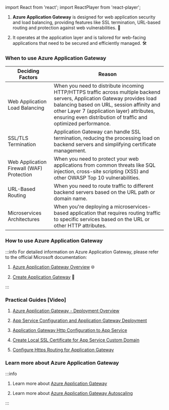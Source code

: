 import React from 'react'; import ReactPlayer from 'react-player';

1. **Azure Application Gateway** is designed for web application security and
   load balancing, providing features like SSL termination, URL-based routing
   and protection against web vulnerabilities. 🔐

2. It operates at the application layer and is tailored for web-facing
   applications that need to be secured and efficiently managed. 🛠️

### When to use Azure Application Gateway

| Deciding Factors                          | Reason                                                                                                                                                                                                                                                                                 |
| ----------------------------------------- | -------------------------------------------------------------------------------------------------------------------------------------------------------------------------------------------------------------------------------------------------------------------------------------- |
| Web Application Load Balancing            | When you need to distribute incoming HTTP/HTTPS traffic across multiple backend servers, Application Gateway provides load balancing based on URL, session affinity and other Layer 7 (application layer) attributes, ensuring even distribution of traffic and optimized performance. |
| SSL/TLS Termination                       | Application Gateway can handle SSL termination, reducing the processing load on backend servers and simplifying certificate management.                                                                                                                                                |
| Web Application Firewall (WAF) Protection | When you need to protect your web applications from common threats like SQL injection, cross-site scripting (XSS) and other OWASP Top 10 vulnerabilities.                                                                                                                              |
| URL-Based Routing                         | When you need to route traffic to different backend servers based on the URL path or domain name.                                                                                                                                                                                      |
| Microservices Architectures               | When you're deploying a microservices-based application that requires routing traffic to specific services based on the URL or other HTTP attributes.                                                                                                                                  |

### How to use Azure Application Gateway

:::info 
For detailed information on Azure Application Gateway, please refer to
the official Microsoft documentation:

1. [Azure Application Gateway Overview](https://learn.microsoft.com/en-us/azure/application-gateway/)
   🌐

2. [Create Application Gateway](https://learn.microsoft.com/en-us/azure/application-gateway/)
   📖

:::

### Practical Guides [Video]

1.  [Azure Application Gateway - Deployment Overview](https://solitontech.sharepoint.com/:f:/r/sites/Ventures/Shared%20Documents/Azure/Azure%20360/Guides/Azure%20Application%20Gateway/Step01%20-%20Deployment-overview?csf=1&web=1&e=XtClHT)

2.  [App Service Configuration and Application Gateway Deployment](https://solitontech.sharepoint.com/:f:/r/sites/Ventures/Shared%20Documents/Azure/Azure%20360/Guides/Azure%20Application%20Gateway/Step02%20-%20App-service-configuration-and-application-gateway-deployment?csf=1&web=1&e=a7Fq2C)

3.  [Application Gateway Http Configuration to App Service](https://solitontech.sharepoint.com/:f:/r/sites/Ventures/Shared%20Documents/Azure/Azure%20360/Guides/Azure%20Application%20Gateway/Step03%20-%20Application-gateway-http-configuration-to-app-service?csf=1&web=1&e=9JDx2J)

4.  [Create Local SSL Certificate for App Service Custom Domain](https://solitontech.sharepoint.com/:f:/r/sites/Ventures/Shared%20Documents/Azure/Azure%20360/Guides/Azure%20Application%20Gateway/Step04%20-%20Create-local-ssl-cert-for-app-service-custom-domain?csf=1&web=1&e=R0NoYL)

5.  [Configure Https Routing for Application Gateway](https://solitontech.sharepoint.com/:f:/r/sites/Ventures/Shared%20Documents/Azure/Azure%20360/Guides/Azure%20Application%20Gateway/Step05%20-%20Application-gateway-configure-https-routing?csf=1&web=1&e=a2H9ls)

### Learn more about Azure Application Gateway

:::info

1. Learn more about
   [Azure Application Gateway](https://learn.microsoft.com/en-us/azure/application-gateway/overview)

2. Learn more about
   [Azure Application Gateway Autoscaling](https://learn.microsoft.com/en-us/azure/application-gateway/application-gateway-autoscaling-zone-redundants)

:::
